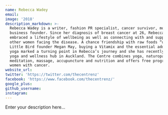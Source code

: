 ```yaml
---
name: Rebecca Wadey
email:
image: '2018'
description_markdown: >-
  Rebecca Wadey is a writer, fashion PR specialist, cancer survivor, mother and
  business founder. Since her diagnosis of breast cancer at 26, Rebecca has
  embraced a lifestyle of wellbeing as well as connecting with and supporting
  other women facing the disease. A chance friendship with raw foods “unbakery”
  Little Bird founder Megan May, buying a Vitamix and the essential addition of
  yoga marked a turning point in Rebecca’s journey and she has recently opened a
  yoga and wellness hub in Auckland. The Centre combines yoga, naturopathy,
  meditation, massage, accupuncture and nutrition and offers free programmes for
  women with cancer.
website_url:
twitter: 'https://twitter.com/thecentrenz'
facebook: 'https://www.facebook.com/thecentrenz/'
google_plus:
github_username:
instagram:
---
```


Enter your description here...

